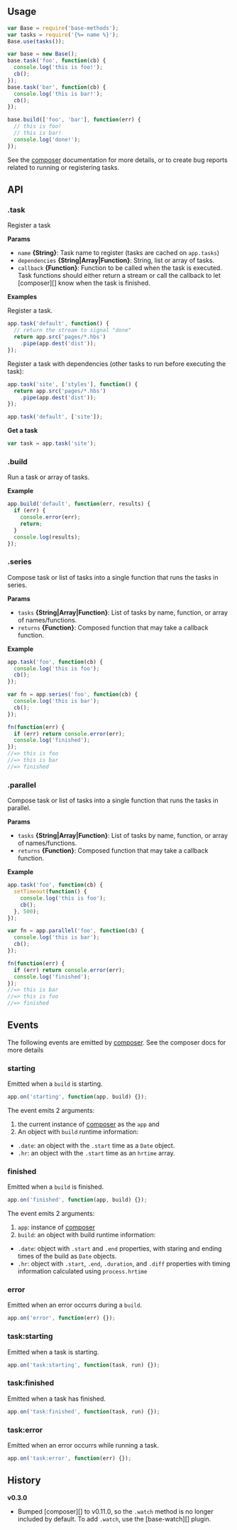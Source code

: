 ## Usage

```js
var Base = require('base-methods');
var tasks = require('{%= name %}');
Base.use(tasks());

var base = new Base();
base.task('foo', function(cb) {
  console.log('this is foo!');
  cb();
});
base.task('bar', function(cb) {
  console.log('this is bar!');
  cb();
});

base.build(['foo', 'bar'], function(err) {
  // this is foo!
  // this is bar!
  console.log('done!');
});
```

See the [composer](https://github.com/jonschlinkert/composer) documentation for more details, or to create bug reports related to running or registering tasks.


## API

### .task

Register a task

**Params**

* `name` **{String}**: Task name to register (tasks are cached on `app.tasks`)
* `dependencies` **{String|Array|Function}**: String, list or array of tasks. 
* `callback` **{Function}**: Function to be called when the task is executed. Task functions should either return a stream or call the callback to let [composer][] know when the task is finished.

**Examples**

Register a task.

```js
app.task('default', function() {
  // return the stream to signal "done"
  return app.src('pages/*.hbs')
    .pipe(app.dest('dist'));
});
```

Register a task with dependencies (other tasks to run before executing the task):

```js
app.task('site', ['styles'], function() {
  return app.src('pages/*.hbs')
    .pipe(app.dest('dist'));
});

app.task('default', ['site']);
```

**Get a task**

```js
var task = app.task('site');
```

### .build

Run a task or array of tasks.

**Example**

```js
app.build('default', function(err, results) {
  if (err) {
    console.error(err);
    return;
  }
  console.log(results);
});
```

### .series

Compose task or list of tasks into a single function that runs the tasks in series.

**Params**

* `tasks` **{String|Array|Function}**: List of tasks by name, function, or array of names/functions.
* `returns` **{Function}**: Composed function that may take a callback function.

**Example**

```js
app.task('foo', function(cb) {
  console.log('this is foo');
  cb();
});

var fn = app.series('foo', function(cb) {
  console.log('this is bar');
  cb();
});

fn(function(err) {
  if (err) return console.error(err);
  console.log('finished');
});
//=> this is foo
//=> this is bar
//=> finished
```

### .parallel

Compose task or list of tasks into a single function that runs the tasks in parallel.

**Params**

* `tasks` **{String|Array|Function}**: List of tasks by name, function, or array of names/functions.
* `returns` **{Function}**: Composed function that may take a callback function.

**Example**

```js
app.task('foo', function(cb) {
  setTimeout(function() {
    console.log('this is foo');
    cb();
  }, 500);
});

var fn = app.parallel('foo', function(cb) {
  console.log('this is bar');
  cb();
});

fn(function(err) {
  if (err) return console.error(err);
  console.log('finished');
});
//=> this is bar
//=> this is foo
//=> finished
```

## Events

The following events are emitted by [composer](https://github.com/jonschlinkert/composer). See the composer docs for more details

### starting

Emitted when a `build` is starting.

```js
app.on('starting', function(app, build) {});
```

The event emits 2 arguments:

1. the current instance of [composer](https://github.com/jonschlinkert/composer) as the `app` and
2. An object with `build` runtime information:
  * `.date`: an object with the `.start` time as a `Date` object.
  * `.hr`: an object with the `.start` time as an `hrtime` array.


### finished

Emitted when a `build` is finished.

```js
app.on('finished', function(app, build) {});
```

The event emits 2 arguments:

1. `app`: instance of [composer](https://github.com/jonschlinkert/composer)
2. `build`: an object with build runtime information:
  * `.date`: object with `.start` and `.end` properties, with staring and ending times of the build as `Date` objects.
  * `.hr`: object with `.start`, `.end`, `.duration`, and `.diff` properties with timing information calculated using `process.hrtime`


### error

Emitted when an error occurrs during a `build`.

```js
app.on('error', function(err) {});
```

### task:starting

Emitted when a task is starting.

```js
app.on('task:starting', function(task, run) {});
```

### task:finished

Emitted when a task has finished.

```js
app.on('task:finished', function(task, run) {});
```

### task:error

Emitted when an error occurrs while running a task.

```js
app.on('task:error', function(err) {});
```


## History

**v0.3.0**

- Bumped [composer][] to v0.11.0, so the `.watch` method is no longer included by default. To add `.watch`, use the [base-watch][] plugin.
